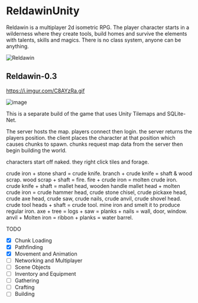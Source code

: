 # ReldawinUnity
Reldawin is a multiplayer 2d isometric RPG. The player character starts in a wilderness where they create tools, build homes and survive the elements with talents, skills and magics. There is no class system, anyone can be anything.

![Reldawin](https://i.imgur.com/38DS2Wp.png)

## Reldawin-0.3

https://i.imgur.com/C8AYzRa.gif

![image](https://github.com/ThimbleFire/Reldawin/assets/14812476/d34e4bc6-4a94-4d19-8afb-ec084a64c209)


This is a separate build of the game that uses Unity Tilemaps and SQLite-Net.

The server hosts the map. players connect then login. the server returns the players position. the client places the character at that position which causes chunks to spawn. chunks request map data from the server then begin building the world.

characters start off naked. they right click tiles and forage.

crude iron + stone shard = crude knife.
branch + crude knife = shaft & wood scrap.
wood scrap + shaft = fire.
fire + crude iron = molten crude iron.
crude knife + shaft = mallet head, wooden handle
mallet head + molten crude iron = crude hammer head, crude stone chisel, crude pickaxe head, crude axe head, crude saw, crude nails, crude anvil, crude shovel head.
crude tool heads + shaft = crude tool.
mine iron and smelt it to produce regular iron.
axe + tree = logs + saw = planks + nails = wall, door, window.
anvil + Molten iron = ribbon + planks = water barrel.


TODO
* [x] Chunk Loading
* [x] Pathfinding
* [x] Movement and Animation
* [ ] Networking and Multiplayer
* [ ] Scene Objects
* [ ] Inventory and Equipment
* [ ] Gathering
* [ ] Crafting
* [ ] Building
